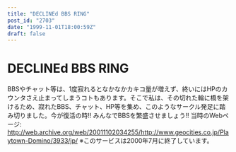 ```yaml
---
title: "DECLINEd BBS RING"
post_id: "2703"
date: "1999-11-01T18:00:59Z"
draft: false
---
```


# DECLINEd BBS RING

BBSやチャット等は、1度寂れるとなかなかカキコ量が増えず、終いにはHPのカウンタさえ止まってしまうコトもあります。そこで私は、その切れた輪に橋を架けるため、寂れたBBS、チャット、HP等を集め、このようなサークル発足に踏み切りました。今が復活の時!! みんなでBBSを繁盛させましょう!! 当時のWebページ: <http://web.archive.org/web/20011102034255/http://www.geocities.co.jp/Playtown-Domino/3933/jp/> ※このサービスは2000年7月に終了しています。
